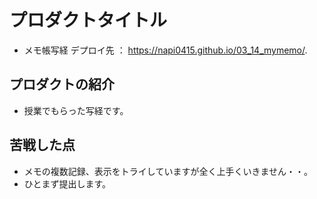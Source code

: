 # プロダクトタイトル
- メモ帳写経
デプロイ先 ： https://napi0415.github.io/03_14_mymemo/.
## プロダクトの紹介
- 授業でもらった写経です。
## 苦戦した点
- メモの複数記録、表示をトライしていますが全く上手くいきません・・。
- ひとまず提出します。